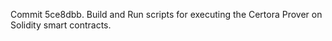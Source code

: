 Commit 5ce8dbb.                    Build and Run scripts for executing the Certora Prover on Solidity smart contracts.